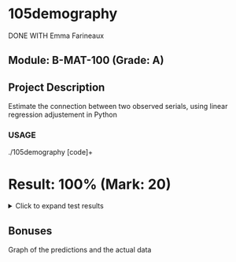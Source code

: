 # 105demography

 DONE WITH Emma Farineaux
## Module: B-MAT-100 (Grade: A)

## Project Description
 Estimate the connection between two observed serials, using linear regression adjustement in Python

### USAGE
 ./105demography [code]+
# Result: 100% (Mark: 20)
<details>
<summary>Click to expand test results</summary>

### basic (100% Passed)
| Test | Status |
| --- | --- |
| project example 1 - correlation | PASSED |
| project example 1 - fit1 | PASSED |
| project example 1 - fit2 | PASSED |
| project example 2 - correlation | PASSED |
| project example 2 - fit1 | PASSED |
| project example 2 - fit2 | PASSED |

### correlation (100% Passed)
| Test | Status |
| --- | --- |
| five codes | PASSED |
| one code | PASSED |
| three codes | PASSED |

### correlation (eval) (100% Passed)
| Test | Status |
| --- | --- |
| four codes | PASSED |
| seven codes | PASSED |
| two codes | PASSED |

### fits (100% Passed)
| Test | Status |
| --- | --- |
| five codes - fit1 | PASSED |
| five codes - fit2 | PASSED |
| one code - fit1 | PASSED |
| one code - fit2 | PASSED |
| three codes - fit1 | PASSED |
| three codes - fit2 | PASSED |

### fits (eval) (100% Passed)
| Test | Status |
| --- | --- |
| four codes - fit1 | PASSED |
| four codes - fit2 | PASSED |
| seven codes - fit1 | PASSED |
| seven codes - fit2 | PASSED |
| two code - fit1 | PASSED |
| two code - fit2 | PASSED |

### rigor (100% Passed)
| Test | Status |
| --- | --- |
| invalid code 1 | PASSED |
| invalid code 2 | PASSED |
| invalid code 3 | PASSED |
| no arguments | PASSED |

</details>


## Bonuses
Graph of the predictions and the actual data

